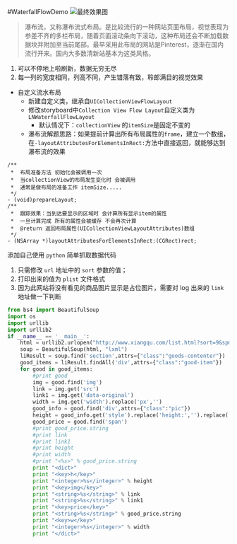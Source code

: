 #WaterfallFlowDemo
![最终效果图](http://i13.tietuku.com/ff828cc6999a09f8.gif)


> 瀑布流，又称瀑布流式布局。是比较流行的一种网站页面布局，视觉表现为参差不齐的多栏布局，随着页面滚动条向下滚动，这种布局还会不断加载数据块并附加至当前尾部。最早采用此布局的网站是Pinterest，逐渐在国内流行开来。国内大多数清新站基本为这类风格。

1. 可以不停地上啦刷新，数据无穷无尽
2. 每一列的宽度相同，列高不同，产生错落有致，聆郎满目的视觉效果

* 自定义流水布局
	* 新建自定义类，继承自`UICollectionViewFlowLayout`
	* 修改storyboard中`Collection View Flow Layout`自定义类为`LNWaterfallFlowLayout`
        * 默认情况下：`collectionView` 的`itemSize`是固定不变的
	* 瀑布流解题思路：如果提前计算出所有布局属性的`frame`，建立一个数组，在`-layoutAttributesForElementsInRect:`方法中直接返回，就能够达到瀑布流的效果

```objc
/**
 *  布局准备方法 初始化会被调用一次
 *  当collectionView的布局发生变化时 会被调用
 *  通常是做布局的准备工作 itemSize.....
 */
- (void)prepareLayout;
/**
 *  跟踪效果：当到达要显示的区域时 会计算所有显示item的属性
 *  一旦计算完成 所有的属性会被缓存 不会再次计算
 *  @return 返回布局属性(UICollectionViewLayoutAttributes)数组
 */
- (NSArray *)layoutAttributesForElementsInRect:(CGRect)rect;
```

添加自己使用 `python` 简单抓取数据代码

1. 只需修改 `url` 地址中的 `sort` 参数的值；
2. 打印出来的值为 `plist` 文件格式
3. 因为此网站将没有看见的商品图片显示是占位图片，需要对 log 出来的 `link` 地址做一下判断

```python
from bs4 import BeautifulSoup
import os
import urllib
import urllib2
if __name__ == '__main__':
	html = urllib2.urlopen("http://www.xiangqu.com/list.html?sort=9&spm=2_0.0.0.2").read()
	soup = BeautifulSoup(html, "lxml")
	liResult = soup.find('section',attrs={"class":"goods-contenter"})
	good_items = liResult.findAll('div',attrs={"class":"good-item"})
	for good in good_items:
		#print good
		img = good.find('img')
		link = img.get('src')
		link1 = img.get('data-original')
		width = img.get('width').replace('px','')
		good_info = good.find('div',attrs={"class":"pic"})
		height = good_info.get('style').replace('height:','').replace('px;','')
		good_price = good.find('span')
		#print good_price.string
		#print link
		#print link1
		#print height
		#print width
		#print "<%s>" % good_price.string
		print "<dict>"
		print "<key>h</key>"
		print "<integer>%s</integer>" % height
		print "<key>img</key>"
		print "<string>%s</string>" % link
		print "<string>%s</string>" % link1
	 	print "<key>price</key>"
		print "<string>%s</string>" % good_price.string
		print "<key>w</key>"
		print "<integer>%s</integer>" % width
		print "</dict>"
```
